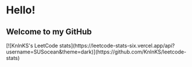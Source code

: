 <h1>Hello!</h1>
<h2>Welcome to my GitHub</h2>
[![KnlnKS's LeetCode stats](https://leetcode-stats-six.vercel.app/api?username=SUSocean&theme=dark)](https://github.com/KnlnKS/leetcode-stats)
<!--
**SUSocean/SUSocean** is a ✨ _special_ ✨ repository because its `README.md` (this file) appears on your GitHub profile.

Here are some ideas to get you started:

- 🔭 I’m currently working on ...
- 🌱 I’m currently learning ...
- 👯 I’m looking to collaborate on ...
- 🤔 I’m looking for help with ...
- 💬 Ask me about ...
- 📫 How to reach me: ...
- 😄 Pronouns: ...
- ⚡ Fun fact: ...
-->
